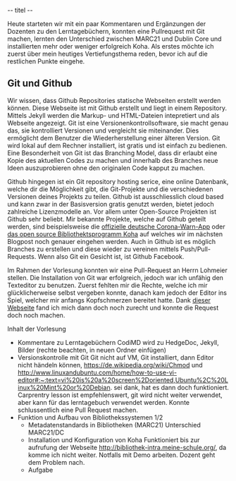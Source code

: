 -- titel --

Heute starteten wir mit ein paar Kommentaren und Ergänzungen der Dozenten zu den Lerntagebüchern, konnten eine Pullrequest mit Git machen, lernten den Unterschied zwischen MARC21 und Dublin Core und installierten mehr oder weniger erfolgreich Koha. Als erstes möchte ich zuerst über mein heutiges Vertiefungsthema reden, bevor ich auf die restlichen Punkte eingehe. 

## Git und Github

Wir wissen, dass Github Repositories statische Webseiten erstellt werden können. Diese Webseite ist mit Github erstellt und liegt in einem Repository. Mittels Jekyll werden die Markup- und HTML-Dateien intepretiert und als Webseite angezeigt. 
Git ist eine Versionenkontrollsoftware, sie macht genau das, sie kontrolliert Versionen und vergleicht sie miteinander. Dies ermöglicht dem Benutzer die Wiederherstellung einer älteren Version. Git wird lokal auf dem Rechner installiert, ist gratis und ist einfach zu bedienen. Eine Besonderheit von Git ist das Branching Model, dass dir erlaubt eine Kopie des aktuellen Codes zu machen und innerhalb des Branches neue Ideen auszuprobieren ohne den originalen Code kapput zu machen. 

Github hingegen ist ein Git repository hosting serice, eine online Datenbank, welche dir die Möglichkeit gibt, die Git-Projekte und die verschiedenen Versionen deines Projekts zu teilen. Github ist ausschliesslich cloud based und kann zwar in der Basisversion gratis genutzt werden, bietet jedoch zahlreiche Lizenzmodelle an. Vor allem unter Open-Source Projekten ist Github sehr beliebt. Mir bekannte Projekte, welche auf Github geteilt werden, sind beispielsweise die [offizielle deutsche Corona-Warn-App](https://github.com/corona-warn-app) oder [das open source Bibliothektsprogramm Koha](https://github.com/Koha-Community/Koha) auf welches wir im nächsten Blogpost noch genauer eingehen werden. Auch in Github ist es möglich Branches zu erstellen und diese wieder zu vereinen mittels Push/Pull-Requests. Wenn also Git ein Gesicht ist, ist Github Facebook. 

Im Rahmen der Vorlesung konnten wir eine Pull-Request an Herrn Lohmeier stellen.  Die Installation von Git war erfolgreich, jedoch war ich unfähig den Texteditor zu benutzen. Zuerst fehlten mir die Rechte, welche ich mir glücklicherweise selbst vergeben konnte, danach kam jedoch der Editor ins Spiel, welcher mir anfangs Kopfschmerzen bereitet hatte. Dank [dieser Webseite](http://www.linuxandubuntu.com/home/how-to-use-vi-editor#:~:text=vi%20is%20a%20screen%2Doriented,Ubuntu%2C%20Linux%20Mint%20or%20Debian) fand ich mich dann doch noch zurecht und konnte die Request doch noch machen. 



Inhalt der Vorlesung
- Kommentare zu Lerntagebüchern
  CodiMD wird zu HedgeDoc, Jekyll, Bilder (rechte beachten, in neuen Ordner einfügen)
- Versionskontrolle mit Git
  Git nicht auf VM, Git installiert, dann Editor nicht händeln können, https://de.wikipedia.org/wiki/Chmod und http://www.linuxandubuntu.com/home/how-to-use-vi-editor#:~:text=vi%20is%20a%20screen%2Doriented,Ubuntu%2C%20Linux%20Mint%20or%20Debian. sei dank, hat es dann doch funktioniert.
  Carprentry lesson ist empfehlenswert, git wird nicht weiter verwendet, aber kann für das lerntagebuch verwendet werden. Konnte schlussentlich eine Pull Request machen.
- Funktion und Aufbau von Bibliothekssystemen 1/2 
  - Metadatenstandards in Bibliotheken (MARC21)
    Unterschied MARC21/DC
  - Installation und Konfiguration von Koha
    Funktioniert bis zur aufrufung der Webseite http://bibliothek-intra.meine-schule.org/, da komme ich nicht weiter. Notfalls mit Demo arbeiten. Dozent geht dem Problem nach. 
  - Aufgabe
